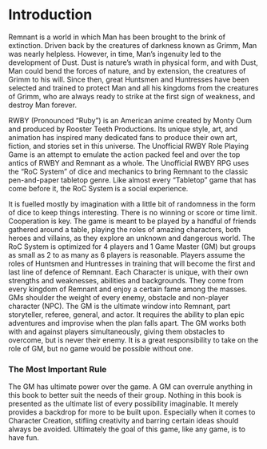 # Introduction

Remnant is a world in which Man has been brought to the brink of extinction. Driven back by the creatures of darkness known as Grimm, Man was nearly helpless. However, in time, Man’s ingenuity led to the development of Dust. Dust is nature’s wrath in physical form, and with Dust, Man could bend the forces of nature, and by extension, the creatures of Grimm to his will. Since then, great Huntsmen and Huntresses have been selected and trained to protect Man and all his kingdoms from the creatures of Grimm, who are always ready to strike at the first sign of weakness, and destroy Man forever.

RWBY (Pronounced “Ruby”) is an American anime created by Monty Oum and produced by Rooster Teeth Productions. Its unique style, art, and animation has inspired many dedicated fans to produce their own art, fiction, and stories set in this universe. The Unofficial RWBY Role Playing Game is an attempt to emulate the action packed feel and over the top antics of RWBY and Remnant as a whole. The Unofficial RWBY RPG uses the “RoC System” of dice and mechanics to bring Remnant to the classic pen-and-paper tabletop genre. Like almost every “Tabletop” game that has come before it, the RoC System is a social experience.

It is fuelled mostly by imagination with a little bit of randomness in the form of dice to keep things interesting. There is no winning or score or time limit. Cooperation is key. The game is meant to be played by a handful of friends gathered around a table, playing the roles of amazing characters, both heroes and villains, as they explore an unknown and dangerous world. The RoC System is optimized for 4 players and 1 Game Master (GM) but groups as small as 2 to as many as 6 players is reasonable. Players assume the roles of Huntsmen and Huntresses in training that will become the first and last line of defence of Remnant. Each Character is unique, with their own strengths and weaknesses, abilities and backgrounds. They come from every kingdom of Remnant and enjoy a certain fame among the masses. GMs shoulder the weight of every enemy, obstacle and non-player character (NPC). The GM is the ultimate window into Remnant, part storyteller, referee, general, and actor. It requires the ability to plan epic adventures and improvise when the plan falls apart. The GM works both with and against players simultaneously, giving them obstacles to overcome, but is never their enemy. It is a great responsibility to take on the role of GM, but no game would be possible without one.

### The Most Important Rule
The GM has ultimate power over the game. A GM can overrule anything in this book to better suit the needs of their group. Nothing in this book is presented as the ultimate list of every possibility imaginable. It merely provides a backdrop for more to be built upon. Especially when it comes to Character Creation, stifling creativity and barring certain ideas should always be avoided. Ultimately the goal of this game, like any game, is to have fun.
